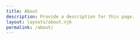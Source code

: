 ```yaml
---
title: About
description: Provide a description for this page.
layout: layouts/about.njk
permalink: /about/
---
```

